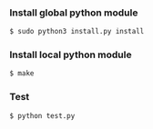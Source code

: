 ### Install global python module
```sh
$ sudo python3 install.py install
```

### Install local python module
```sh
$ make
```

### Test
```sh
$ python test.py
```
